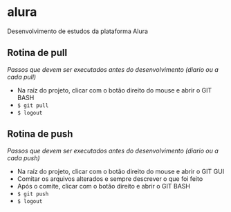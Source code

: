 # alura
Desenvolvimento de estudos da plataforma Alura


## Rotina de pull
*Passos que devem ser executados antes do desenvolvimento (diario ou a cada pull)*

* Na raíz do projeto, clicar com o botão direito do mouse e abrir o GIT BASH
* `$ git pull`
* `$ logout`

## Rotina de push
*Passos que devem ser executados antes do desenvolvimento (diario ou a cada push)*

* Na raíz do projeto, clicar com o botão direito do mouse e abrir o GIT GUI
* Comitar os arquivos alterados e sempre descrever o que foi feito
* Após o comite, clicar com o botão direito e abrir o GIT BASH
* `$ git push`
* `$ logout`
